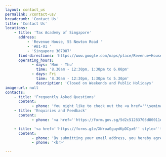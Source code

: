 ```yaml
---
layout: contact_us
permalink: /contact-us/
breadcrumb: 'Contact Us'
title: 'Contact Us'
locations:
    - title: 'Tax Academy of Singapore'
      address:
          - 'Revenue House, 55 Newton Road '
          - '#B1-01 '
          - 'Singapore 307987'
      find-directions: 'https://www.google.com/maps/place/Revenue+House/@1.3195189,103.8399519,17z/data=!3m1!4b1!4m5!3m4!1s0x31da19e7aa79e175:0x1423374becf8890f!8m2!3d1.3195135!4d103.8421406'
      operating_hours:
            - days: 'Mon - Thu'
              time: '8.30am - 12:30pm, 1:30pm to 6.00pm'
            - days: Fri
              time: '8.30am - 12:30pm, 1:30pm to 5.30pm'
              description: 'Closed on Weekends and Public Holidays'
image-url: null
contacts:
    - title: 'Frequently Asked Questions'
      content:
            - phone: 'You might like to check out the <a href=''\seminars-brochures\FAQ.pdf''>FAQ</a> to see if your query is already answered here.'
    - title: 'Enquiries and Feedback'
      content:
            - phone: '<a href=''https://form.gov.sg/5d2c51283703d80011e52615''>Enquiries and Feedback Form</a>'

    - title: '<a href=''https://forms.gle/XNroaGguydKpDCyx6'' style=''text-decoration: underline;''>Join Mailing List</a>'
      content:
            - phone: 'By submitting your email address, you hereby agree that the Tax Academy of Singapore (TA) may collect, use and disclose your personal data that you provide in this Form for the purpose of sending you updates about the various events, programmes and related activities organised or co-organised by TA.'
            - phone: '<br>'

---
```


